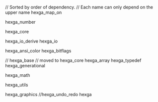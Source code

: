 // Sorted by order of dependency.
// Each name can only depend on the upper name
hexga_map_on

hexga_number

hexga_core

hexga_io_derive
hexga_io

hexga_ansi_color
hexga_bitflags

// hexga_base // moved to hexga_core
hexga_array
hexga_typedef
hexga_generational

hexga_math

hexga_utils


hexga_graphics
//hexga_undo_redo
hexga

